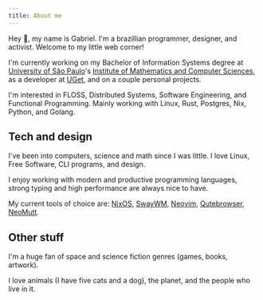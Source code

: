 ```yaml
---
title: About me
---
```


Hey 👋, my name is Gabriel. I'm a brazillian programmer, designer, and activist. Welcome to my little web corner!

I'm currently working on my Bachelor of Information Systems degree at [University of São Paulo](https://usp.br)'s [Institute of Mathematics and Computer Sciences](https://www.icmc.usp.br/en/), as a developer at [UGet](https://br.linkedin.com/company/u-get), and on a couple personal projects.

I'm interested in FLOSS, Distributed Systems, Software Engineering, and Functional Programming. Mainly working with Linux, Rust, Postgres, Nix, Python, and Golang.

## Tech and design

I've been into computers, science and math since I was little. I love Linux, Free Software, CLI programs, and design.

I enjoy working with modern and productive programming languages, strong typing and high performance are always nice to have.

My current tools of choice are: [NixOS](https://nixos.org), [SwayWM](https://swaywm.org/), [Neovim](https://neovim.io), [Qutebrowser](https://qutebrowser.org), [NeoMutt](https://neomutt.org/).

## Other stuff

I'm a huge fan of space and science fiction genres (games, books, artwork).

I love animals (I have five cats and a dog), the planet, and the people who live in it.
